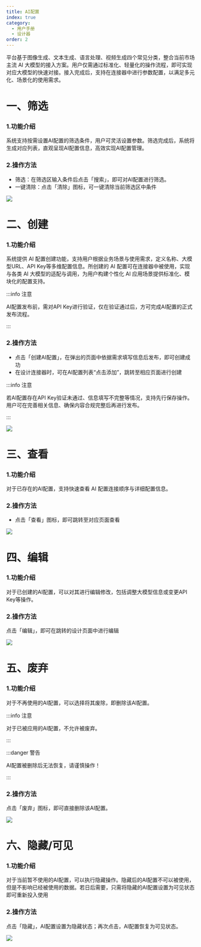 ```yaml
---
title: AI配置
index: true
category:
  - 用户手册
  - 设计器
order: 2
---
```

平台基于图像生成、文本生成、语言处理、视频生成四个常见分类，整合当前市场主流 AI 大模型的接入方案。用户仅需通过标准化、轻量化的操作流程，即可实现对应大模型的快速对接。接入完成后，支持在连接器中进行参数配置，以满足多元化、场景化的使用需求。

# 一、筛选
### 1.功能介绍
系统支持按需设置AI配置的筛选条件，用户可灵活设置参数。筛选完成后，系统将生成对应列表，直观呈现AI配置信息，高效实现AI配置管理。

### 2.操作方法
+ 筛选：在筛选区输入条件后点击「搜索」，即可对AI配置进行筛选。
+ 一键清除：点击「清除」图标，可一键清除当前筛选区中条件

![](https://oinone-jar.oss-cn-zhangjiakou.aliyuncs.com/welcome-document/AI%20Integrated%20Designer/AI%20configuration/sx.png)

# 二、创建
### 1.功能介绍
系统提供 AI 配置创建功能，支持用户根据业务场景与使用需求，定义名称、大模型URL、API Key等多维配置信息。所创建的 AI 配置可在连接器中被使用，实现与各类 AI 大模型的适配与调用，为用户构建个性化 AI 应用场景提供标准化、模块化的配置支持。

:::info 注意

AI配置发布前，需对API Key进行验证，仅在验证通过后，方可完成AI配置的正式发布流程。

:::

### 2.操作方法
+ 点击「创建AI配置」，在弹出的页面中依据需求填写信息后发布，即可创建成功
+ 在设计连接器时，可在AI配置列表“点击添加”，跳转至相应页面进行创建

:::info 注意

若AI配置存在API Key验证未通过、信息填写不完整等情况，支持先行保存操作。用户可在完善相关信息、确保内容合规完整后再进行发布。

:::

![](https://oinone-jar.oss-cn-zhangjiakou.aliyuncs.com/welcome-document/AI%20Integrated%20Designer/AI%20configuration/cj.png)

# 三、查看
### 1.功能介绍
对于已存在的AI配置，支持快速查看 AI 配置连接顺序与详细配置信息。

### 2.操作方法
+ 点击「查看」图标，即可跳转至对应页面查看

![](https://oinone-jar.oss-cn-zhangjiakou.aliyuncs.com/welcome-document/AI%20Integrated%20Designer/AI%20configuration/ck.png)

# 四、编辑
### 1.功能介绍
对于已创建的AI配置，可以对其进行编辑修改，包括调整大模型信息或变更API Key等操作。

### 2.操作方法
点击「编辑」，即可在跳转的设计页面中进行编辑

![](https://oinone-jar.oss-cn-zhangjiakou.aliyuncs.com/welcome-document/AI%20Integrated%20Designer/AI%20configuration/bj.png)

# 五、废弃
### 1.功能介绍
对于不再使用的AI配置，可以选择将其废除，即删除该AI配置。

:::info 注意

对于已被应用的AI配置，不允许被废弃。

:::

:::danger 警告

AI配置被删除后无法恢复，请谨慎操作！

:::

### 2.操作方法
点击「废弃」图标，即可直接删除该AI配置。

![](https://oinone-jar.oss-cn-zhangjiakou.aliyuncs.com/welcome-document/AI%20Integrated%20Designer/AI%20configuration/fq.png)

# 六、隐藏/可见
### 1.功能介绍
对于当前暂不使用的AI配置，可以执行隐藏操作。隐藏后的AI配置不可以被使用，但是不影响已经被使用的数据。若日后需要，只需将隐藏的AI配置设置为可见状态即可重新投入使用

### 2.操作方法
点击「隐藏」，AI配置设置为隐藏状态；再次点击，AI配置恢复为可见状态。

![](https://oinone-jar.oss-cn-zhangjiakou.aliyuncs.com/welcome-document/AI%20Integrated%20Designer/AI%20configuration/yc.png)


